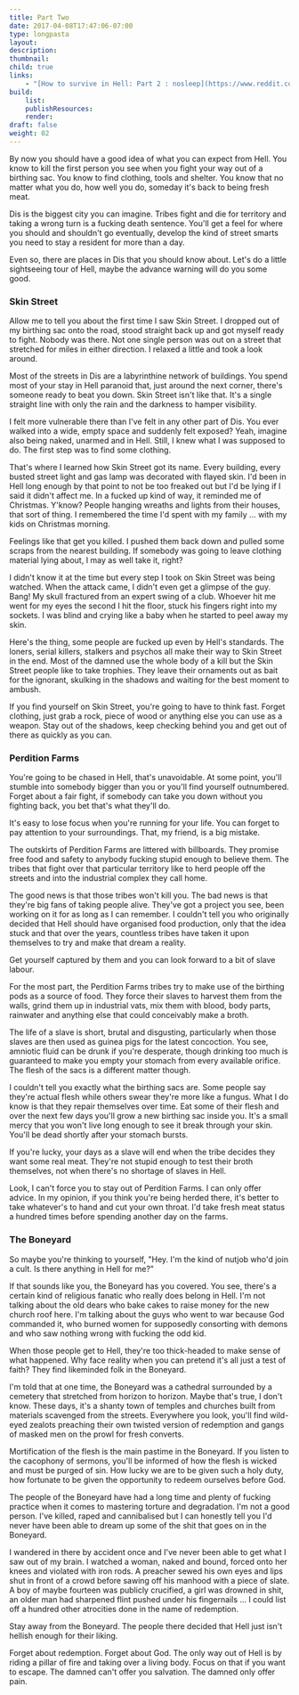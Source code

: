```yaml
---
title: Part Two
date: 2017-04-08T17:47:06-07:00
type: longpasta
layout:
description:
thumbnail:
child: true
links:
    - "[How to survive in Hell: Part 2 : nosleep](https://www.reddit.com/r/nosleep/comments/646sx0/how_to_survive_in_hell_part_2/)"
build:
    list:
    publishResources:
    render:
draft: false
weight: 02
---
```


<section>

By now you should have a good idea of what you can expect from Hell. You know to kill the first person you see when you fight your way out of a birthing sac. You know to find clothing, tools and shelter. You know that no matter what you do, how well you do, someday it's back to being fresh meat.

Dis is the biggest city you can imagine. Tribes fight and die for territory and taking a wrong turn is a fucking death sentence. You'll get a feel for where you should and shouldn't go eventually, develop the kind of street smarts you need to stay a resident for more than a day.

Even so, there are places in Dis that you should know about. Let's do a little sightseeing tour of Hell, maybe the advance warning will do you some good.

</section>

<section>

### Skin Street

Allow me to tell you about the first time I saw Skin Street. I dropped out of my birthing sac onto the road, stood straight back up and got myself ready to fight. Nobody was there. Not one single person was out on a street that stretched for miles in either direction. I relaxed a little and took a look around.

Most of the streets in Dis are a labyrinthine network of buildings. You spend most of your stay in Hell paranoid that, just around the next corner, there's someone ready to beat you down. Skin Street isn't like that. It's a single straight line with only the rain and the darkness to hamper visibility.

I felt more vulnerable there than I've felt in any other part of Dis. You ever walked into a wide, empty space and suddenly felt exposed? Yeah, imagine also being naked, unarmed and in Hell. Still, I knew what I was supposed to do. The first step was to find some clothing.

That's where I learned how Skin Street got its name. Every building, every busted street light and gas lamp was decorated with flayed skin. I'd been in Hell long enough by that point to not be too freaked out but I'd be lying if I said it didn't affect me. In a fucked up kind of way, it reminded me of Christmas. Y'know? People hanging wreaths and lights from their houses, that sort of thing. I remembered the time I'd spent with my family ... with my kids on Christmas morning.

Feelings like that get you killed. I pushed them back down and pulled some scraps from the nearest building. If somebody was going to leave clothing material lying about, I may as well take it, right?

I didn't know it at the time but every step I took on Skin Street was being watched. When the attack came, I didn't even get a glimpse of the guy. Bang! My skull fractured from an expert swing of a club. Whoever hit me went for my eyes the second I hit the floor, stuck his fingers right into my sockets. I was blind and crying like a baby when he started to peel away my skin.

Here's the thing, some people are fucked up even by Hell's standards. The loners, serial killers, stalkers and psychos all make their way to Skin Street in the end. Most of the damned use the whole body of a kill but the Skin Street people like to take trophies. They leave their ornaments out as bait for the ignorant, skulking in the shadows and waiting for the best moment to ambush.

If you find yourself on Skin Street, you're going to have to think fast. Forget clothing, just grab a rock, piece of wood or anything else you can use as a weapon. Stay out of the shadows, keep checking behind you and get out of there as quickly as you can.

</section>

<section>

### Perdition Farms

You're going to be chased in Hell, that's unavoidable. At some point, you'll stumble into somebody bigger than you or you'll find yourself outnumbered. Forget about a fair fight, if somebody can take you down without you fighting back, you bet that's what they'll do.

It's easy to lose focus when you're running for your life. You can forget to pay attention to your surroundings. That, my friend, is a big mistake.

The outskirts of Perdition Farms are littered with billboards. They promise free food and safety to anybody fucking stupid enough to believe them. The tribes that fight over that particular territory like to herd people off the streets and into the industrial complex they call home.

The good news is that those tribes won't kill you. The bad news is that they're big fans of taking people alive. They've got a project you see, been working on it for as long as I can remember. I couldn't tell you who originally decided that Hell should have organised food production, only that the idea stuck and that over the years, countless tribes have taken it upon themselves to try and make that dream a reality.

Get yourself captured by them and you can look forward to a bit of slave labour.

For the most part, the Perdition Farms tribes try to make use of the birthing pods as a source of food. They force their slaves to harvest them from the walls, grind them up in industrial vats, mix them with blood, body parts, rainwater and anything else that could conceivably make a broth.

The life of a slave is short, brutal and disgusting, particularly when those slaves are then used as guinea pigs for the latest concoction. You see, amniotic fluid can be drunk if you're desperate, though drinking too much is guaranteed to make you empty your stomach from every available orifice. The flesh of the sacs is a different matter though.

I couldn't tell you exactly what the birthing sacs are. Some people say they're actual flesh while others swear they're more like a fungus. What I do know is that they repair themselves over time. Eat some of their flesh and over the next few days you'll grow a new birthing sac inside you. It's a small mercy that you won't live long enough to see it break through your skin. You'll be dead shortly after your stomach bursts.

If you're lucky, your days as a slave will end when the tribe decides they want some real meat. They're not stupid enough to test their broth themselves, not when there's no shortage of slaves in Hell.

Look, I can't force you to stay out of Perdition Farms. I can only offer advice. In my opinion, if you think you're being herded there, it's better to take whatever's to hand and cut your own throat. I'd take fresh meat status a hundred times before spending another day on the farms.

</section>

<section>

### The Boneyard

So maybe you're thinking to yourself, "Hey. I'm the kind of nutjob who'd join a cult. Is there anything in Hell for me?"

If that sounds like you, the Boneyard has you covered. You see, there's a certain kind of religious fanatic who really does belong in Hell. I'm not talking about the old dears who bake cakes to raise money for the new church roof here. I'm talking about the guys who went to war because God commanded it, who burned women for supposedly consorting with demons and who saw nothing wrong with fucking the odd kid.

When those people get to Hell, they're too thick-headed to make sense of what happened. Why face reality when you can pretend it's all just a test of faith? They find likeminded folk in the Boneyard.

I'm told that at one time, the Boneyard was a cathedral surrounded by a cemetery that stretched from horizon to horizon. Maybe that's true, I don't know. These days, it's a shanty town of temples and churches built from materials scavenged from the streets. Everywhere you look, you'll find wild-eyed zealots preaching their own twisted version of redemption and gangs of masked men on the prowl for fresh converts.

Mortification of the flesh is the main pastime in the Boneyard. If you listen to the cacophony of sermons, you'll be informed of how the flesh is wicked and must be purged of sin. How lucky we are to be given such a holy duty, how fortunate to be given the opportunity to redeem ourselves before God.

The people of the Boneyard have had a long time and plenty of fucking practice when it comes to mastering torture and degradation. I'm not a good person. I've killed, raped and cannibalised but I can honestly tell you I'd never have been able to dream up some of the shit that goes on in the Boneyard.

I wandered in there by accident once and I've never been able to get what I saw out of my brain. I watched a woman, naked and bound, forced onto her knees and violated with iron rods. A preacher sewed his own eyes and lips shut in front of a crowd before sawing off his manhood with a piece of slate. A boy of maybe fourteen was publicly crucified, a girl was drowned in shit, an older man had sharpened flint pushed under his fingernails ... I could list off a hundred other atrocities done in the name of redemption.

Stay away from the Boneyard. The people there decided that Hell just isn't hellish enough for their liking.

Forget about redemption. Forget about God. The only way out of Hell is by riding a pillar of fire and taking over a living body. Focus on that if you want to escape. The damned can't offer you salvation. The damned only offer pain.

</section>
